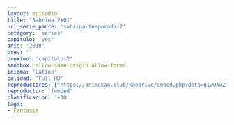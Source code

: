 ```yaml
---
layout: episodio
title: "Sabrina 2x01"
url_serie_padre: 'sabrina-temporada-2'
category: 'series'
capitulo: 'yes'
anio: '2018'
prev: ''
proximo: 'capitulo-2'
sandbox: allow-same-origin allow-forms
idioma: 'Latino'
calidad: 'Full HD'
reproductores: ["https://animekao.club/kaodrive/embed.php?data=giwOAwZY3hiBmN7kW1jFM28eP3uwtXKwSfxqyNvdCTsNJqc82VaMUdtkSZOxGvXHcZI8pIq1ll5oprHWalbRBISIDsy1LBYPYGPycz8CQyn3TafgfJlE5+hCVl8L4Rd9gom4joo/JJFZpW6uG90zugsWzFpK3YY7+2uoIhK6yajA93f65Z+jfBpI5Y1K/hnEeJVCDwLNdE2EjVd1xsbqdokvK3CC3EX7ssxqdS+xwzdizZxscrNTgoEq4V+zO4qK9144SFxHOwrHAaEKPlkGoGLosNt0Pff2Yntk4q03bI87hkN7/HAa39d0v88RFLWJ2t/AZT+k1tGV+37pizuOA/Ji2D9Tf4w547vWqPj4kvOhWhTFYgv7FXv2qv3vyq+huWXNbYUWr3AAhYbQq/oAVQ=="]
reproductor: 'fembed'
clasificacion: '+10'
tags:
- Fantasia
---
```












